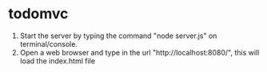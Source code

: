 # todomvc

1. Start the server by typing the command "node server.js" on terminal/console.
2. Open a web browser and type in the url "http://localhost:8080/", this will load the index.html file